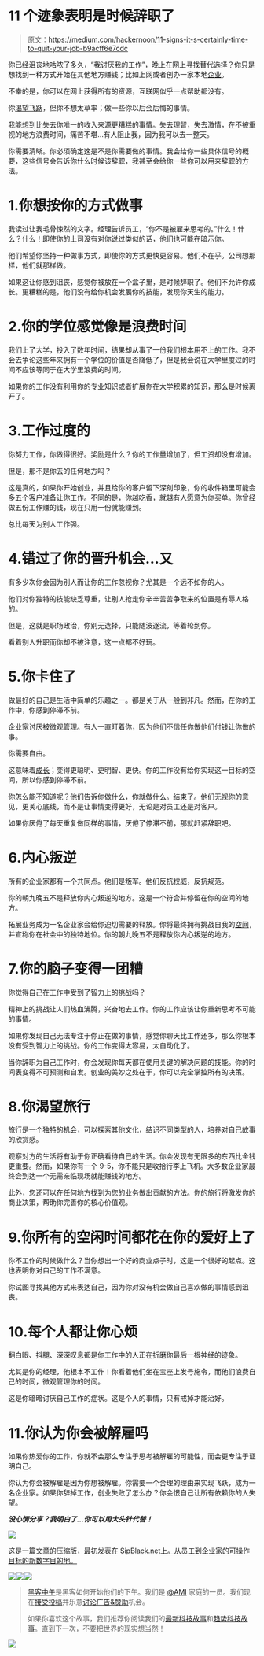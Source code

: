 # 11 个迹象表明是时候辞职了

> 原文：<https://medium.com/hackernoon/11-signs-it-s-certainly-time-to-quit-your-job-b9acff6e7cdc>

你已经沮丧地咕哝了多久，“我讨厌我的工作”，晚上在网上寻找替代选择？你只是想找到一种方式开始在其他地方赚钱；比如上网或者创办一家本地[企业](https://hackernoon.com/tagged/business)。

不幸的是，你可以在网上获得所有的资源，互联网似乎一点帮助都没有。

你[渴望飞跃](http://sipblack.net/2015/11/28/10-things-holding-you-back-from-starting-your-own-business/)，但你不想太草率；做一些你以后会后悔的事情。

我能想到比失去你唯一的收入来源更糟糕的事情。失去理智，失去激情，在不被重视的地方浪费时间，痛苦不堪…有人阻止我，因为我可以去一整天。

你需要清晰。你必须确定这是不是你需要做的事情。我会给你一些具体信号的概要，这些信号会告诉你什么时候该辞职，我甚至会给你一些你可以用来辞职的方法。

# 1.你想按你的方式做事

我读过让我毛骨悚然的文字。经理告诉员工，“你不是被雇来思考的。”什么！什么？什么！即使你的上司没有对你说过类似的话，他们也可能在暗示你。

他们希望你坚持一种做事方式，即使你的方式更快更容易。他们不在乎。公司想那样，他们就那样做。

如果这让你感到沮丧，感觉你被放在一个盒子里，是时候辞职了。他们不允许你成长。更糟糕的是，他们没有给你机会发展你的技能，发现你天生的能力。

# 2.你的学位感觉像是浪费时间

我们上了大学，投入了数年时间，结果却从事了一份我们根本用不上的工作。我不会去争论这些年来拥有一个学位的价值是否降低了，但是我会说在大学里度过的时间不应该等同于在大学里浪费的时间。

如果你的工作没有利用你的专业知识或者扩展你在大学积累的知识，那么是时候离开了。

# 3.工作过度的

你努力工作，你做得很好。奖励是什么？你的工作量增加了，但工资却没有增加。

但是，那不是你去的任何地方吗？

这是真的，如果你开始创业，并且给你的客户留下深刻印象，你的收件箱里可能会多五个客户准备让你工作。不同的是，你越吃香，就越有人愿意为你买单。你曾经做五份工作赚的钱，现在只用一份就能赚到。

总比每天为别人工作强。

# 4.错过了你的晋升机会…又

有多少次你会因为别人而让你的工作忽视你？尤其是一个远不如你的人。

他们对你独特的技能缺乏尊重，让别人抢走你辛辛苦苦争取来的位置是有辱人格的。

但是，这就是职场政治，你别无选择，只能随波逐流，等着轮到你。

看着别人升职而你却不被注意，这一点都不好玩。

# 5.你卡住了

做最好的自己是生活中简单的乐趣之一。都是关于从一般到非凡。然而，在你的工作中，你感到停滞不前。

企业家讨厌被微观管理。有人一直盯着你，因为他们不信任你做他们付钱让你做的事。

你需要自由。

这意味着[成长](https://hackernoon.com/tagged/growth)；变得更聪明、更明智、更快。你的工作没有给你实现这一目标的空间，所以你感到停滞不前。

你怎么能不知道呢？他们告诉你做什么，你就做什么。结束了。他们无视你的意见，更关心底线，而不是让事情变得更好，无论是对员工还是对客户。

如果你厌倦了每天重复做同样的事情，厌倦了停滞不前，那就赶紧辞职吧。

# 6.内心叛逆

所有的企业家都有一个共同点。他们是叛军。他们反抗权威，反抗规范。

你的朝九晚五不是释放你内心叛逆的地方。这是一个符合并停留在你的空间的地方。

拓展业务成为一名企业家会给你迫切需要的释放。你将最终拥有挑战自我的[空间](http://ow.ly/WQ1F6)，并宣称你在社会中的独特地位。你的朝九晚五不是释放你内心叛逆的地方。

# 7.你的脑子变得一团糟

你觉得自己在工作中受到了智力上的挑战吗？

精神上的挑战让人们热血沸腾，兴奋地去工作。你的工作应该让你重新思考不可能的事情。

如果你发现自己无法专注于你正在做的事情，感觉你聊天比工作还多，那么你根本没有受到智力上的挑战。你的工作变得太容易，太自动化了。

当你辞职为自己工作时，你会发现你每天都在使用关键的解决问题的技能。你的时间表变得不可预测和自发。创业的美妙之处在于，你可以完全掌控所有的决策。

# 8.你渴望旅行

旅行是一个独特的机会，可以探索其他文化，结识不同类型的人，培养对自己故事的欣赏感。

观察对方的生活将有助于你正确看待自己的生活。你会发现有无限多的东西比金钱更重要。然而，如果你有一个 9-5，你不能只是收拾行李上飞机。大多数企业家最终会到达一个无需亲临现场就能赚钱的地方。

此外，您还可以在任何地方找到为您的业务做出贡献的方法。你的旅行将激发你的商业决策，帮助你完善你的核心价值观。

# 9.你所有的空闲时间都花在你的爱好上了

你不工作的时候做什么？当你想出一个好的商业点子时，这是一个很好的起点。这也表明你对自己的工作不满意。

你试图寻找其他方式来表达自己，因为你对没有机会做自己喜欢做的事情感到沮丧。

# 10.每个人都让你心烦

翻白眼、抖腿、深深叹息都是你工作中的人正在折磨你最后一根神经的迹象。

尤其是你的经理，他根本不工作！你看着他们坐在宝座上发号施令，而他们浪费自己的时间，微观管理你的时间。

这是你暗暗讨厌自己工作的症状。这是个人的事情，只有戒掉才能治好。

# 11.你认为你会被解雇吗

如果你热爱你的工作，你就不会那么专注于思考被解雇的可能性，而会更专注于证明自己。

你认为你会被解雇是因为你想被解雇。你需要一个合理的理由来实现飞跃，成为一名企业家。如果你辞掉工作，创业失败了怎么办？你会恨自己让所有依赖你的人失望。

***没心情分享？我明白了…你可以用大头针代替！***

![](img/4d37773c87dc11a63b453da3b0f011d2.png)

这是一篇文章的压缩版，最初发表在 SipBlack.net[上。从员工到企业家的可操作目标的新数字目的地。](http://www.SipBlack.net)

[![](img/50ef4044ecd4e250b5d50f368b775d38.png)](http://bit.ly/HackernoonFB)[![](img/979d9a46439d5aebbdcdca574e21dc81.png)](https://goo.gl/k7XYbx)[![](img/2930ba6bd2c12218fdbbf7e02c8746ff.png)](https://goo.gl/4ofytp)

> [黑客中午](http://bit.ly/Hackernoon)是黑客如何开始他们的下午。我们是 [@AMI](http://bit.ly/atAMIatAMI) 家庭的一员。我们现在[接受投稿](http://bit.ly/hackernoonsubmission)并乐意[讨论广告&赞助](mailto:partners@amipublications.com)机会。
> 
> 如果你喜欢这个故事，我们推荐你阅读我们的[最新科技故事](http://bit.ly/hackernoonlatestt)和[趋势科技故事](https://hackernoon.com/trending)。直到下一次，不要把世界的现实想当然！

[![](img/be0ca55ba73a573dce11effb2ee80d56.png)](https://goo.gl/Ahtev1)